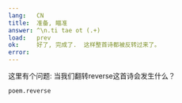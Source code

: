 ```yaml
---
lang:   CN
title:  准备, 瞄准
answer: ^\n.ti tae ot (.+)
load:   prev
ok:     好了, 完成了.  这样整首诗都被反转过来了。
error:  
---
```


这里有个问题: 当我们翻转reverse这首诗会发生什么？ 

    poem.reverse
